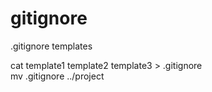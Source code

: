 # gitignore
.gitignore templates

cat template1 template2 template3 > .gitignore  
mv .gitignore ../project
